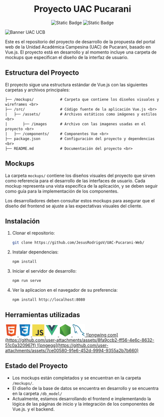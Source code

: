 <h1 align="center">Proyecto UAC Pucarani</h1>
<div align="center">
  
![Static Badge](https://img.shields.io/badge/STATUS-EN%20DESARROLLO-brightgreen)
![Static Badge](https://img.shields.io/badge/vue.js-5.0.8-orange)

</div>

![Banner UAC UCB](https://github.com/user-attachments/assets/039a272a-88d5-41c8-8ef1-717c34ca5856)

Este es el repositorio del proyecto de desarrollo de la propuesta del portal web de la Unidad Académica Campesina (UAC) de Pucarani, basado en Vue.js. El proyecto está en desarrollo y al momento incluye una carpeta de mockups que especifican el diseño de la interfaz de usuario.

## Estructura del Proyecto
El proyecto sigue una estructura estándar de Vue.js con las siguientes carpetas y archivos principales:
```
├── /mockups/            # Carpeta que contiene los diseños visuales y wireframes <br>
├── /src/                # Código fuente de la aplicación Vue.js <br>
|   ├── /assets/         # Archivos estáticos como imágenes y estilos <br>
|       ├── /images      # Archivo con las imagenes usadas en el proyecto <br>
|   ├── /components/     # Componentes Vue <br>
├── package.json         # Configuración del proyecto y dependencias <br>
├── README.md            # Documentación del proyecto <br>
```
## Mockups

La carpeta `mockups/` contiene los diseños visuales del proyecto que sirven como referencia para el desarrollo de las interfaces de usuario. Cada mockup representa una vista específica de la aplicación, y se deben seguir como guía para la implementación de los componentes.

Los desarrolladores deben consultar estos mockups para asegurar que el diseño del frontend se ajuste a las expectativas visuales del cliente.

## Instalación

1. Clonar el repositorio:
    ```bash
    git clone https://github.com/JesusRodrigoV/UAC-Pucarani-Web/
2. Instalar dependencias:
    ```bash
    npm install
3. Iniciar el servidor de desarrollo:
    ```bash
    npm run serve
5. Ver la aplicacion en el navegador de su preferencia:
    ```bash
    npm install http://localhost:8080

## Herramientas utilizadas

<a href="https://developer.mozilla.org/es/docs/Web/HTML" target="_blank">
<img src="https://raw.githubusercontent.com/devicons/devicon/master/icons/html5/html5-original.svg" alt="html5" width="40" height="40"/>
</a>
<a href="https://developer.mozilla.org/es/docs/Web/CSS" target="_blank">
<img src="https://raw.githubusercontent.com/devicons/devicon/master/icons/css3/css3-original.svg" alt="css3" width="40" height="40"/>
</a>
<a href="https://developer.mozilla.org/es/docs/Web/JavaScript" target="_blank">
<img src="https://raw.githubusercontent.com/devicons/devicon/master/icons/javascript/javascript-original.svg" alt="javascript" width="40" height="40"/>
</a>
<a href="https://vuejs.org/" target="_blank">
<img src="https://raw.githubusercontent.com/devicons/devicon/master/icons/vuejs/vuejs-original.svg" alt="vuejs" width="40" height="40"/>
</a>
<a href="https://nodejs.org/" target="_blank">
<img src="https://raw.githubusercontent.com/devicons/devicon/master/icons/nodejs/nodejs-original.svg" alt="nodejs" width="40" height="40"/>
</a>
<a href="https://www.mysql.com/" target="_blank">
<img src="https://raw.githubusercontent.com/devicons/devicon/master/icons/mysql/mysql-original.svg" alt="mysql" width="40" height="40"/>
</a>
<a href="https://expressjs.com/" target="_blank">
  ![pngwing com](https://github.com/user-attachments/assets/8fa9ccb2-ff56-4e6c-8632-51c0a320967f)
</a>
<a href="https://getbootstrap.com/" target="_blank">
  ![pngegg](https://github.com/user-attachments/assets/7ce00580-91e6-452d-9994-9355a2b7b660)
</a>






## Estado del Proyecto

- Los mockups están completados y se encuentran en la carpeta `/mockups/`.
- El diseño de la base de datos se encuentra en desarrollo y se encuentra en la carpeta `/db_model/`
- Actualmente, estamos desarrollando el frontend e implementando la lógica de las páginas de inicio y la integración de los componentes de Vue.js. y el backend.
